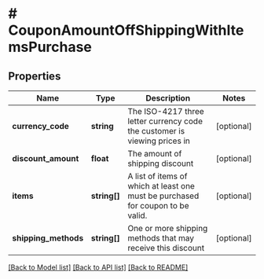 # # CouponAmountOffShippingWithItemsPurchase

## Properties

Name | Type | Description | Notes
------------ | ------------- | ------------- | -------------
**currency_code** | **string** | The ISO-4217 three letter currency code the customer is viewing prices in | [optional]
**discount_amount** | **float** | The amount of shipping discount | [optional]
**items** | **string[]** | A list of items of which at least one must be purchased for coupon to be valid. | [optional]
**shipping_methods** | **string[]** | One or more shipping methods that may receive this discount | [optional]

[[Back to Model list]](../../README.md#models) [[Back to API list]](../../README.md#endpoints) [[Back to README]](../../README.md)
